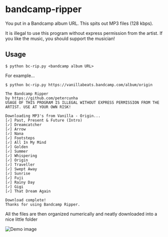 # bandcamp-ripper
You put in a Bandcamp album URL. This spits out MP3 files (128 kbps). 

It is illegal to use this program without express permission from the artist. If you like the music, you should support the musician!

## Usage
`$ python bc-rip.py <bandcamp album URL>`

For example...

```
$ python bc-rip.py https://vanillabeats.bandcamp.com/album/origin

The Bandcamp Ripper
by https://github.com/petercunha
USAGE OF THIS PROGRAM IS ILLEGAL WITHOUT EXPRESS PERMISSION FROM THE ARTIST. USE AT YOUR OWN RISK!

Downloading MP3's from Vanilla - Origin...
[✓] Past, Present & Future (Intro)
[✓] Dreamcatcher
[✓] Arrow
[✓] Nana
[✓] Footsteps
[✓] All In My Mind
[✓] Golden
[✓] Summer
[✓] Whispering
[✓] Origin
[✓] Traveller
[✓] Swept Away
[✓] Sunrise
[✓] Fuji
[✓] Rainy Day
[✓] Gigi
[✓] That Dream Again

Download complete!
Thanks for using Bandcamp Ripper.
```


All the files are then organized numerically and neatly downloaded into a nice little folder

![Demo image](https://i.imgur.com/xr96ogT.png)
